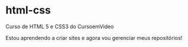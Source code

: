 # html-css
 Curso de HTML 5 e CSS3 do CursoemVideo

 Estou aprendendo a criar sites e agora vou gerenciar meus repositórios!

 <a href="https://joaopaulodevribeiro.github.io/html-css/exerc%C3%ADcios/ex002/index.html">
